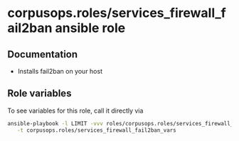 # corpusops.roles/services_firewall_fail2ban ansible role
## Documentation

- Installs fail2ban on your host

## Role variables
To see variables for this role, call it directly via
```bash
ansible-playbook -l LIMIT -vvv roles/corpusops.roles/services_firewall_fail2ban/role.yml \
   -t corpusops.roles/services_firewall_fail2ban_vars
```
